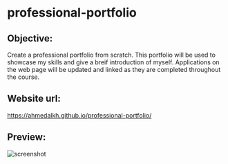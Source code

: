 # professional-portfolio

## Objective:
Create a professional portfolio from scratch. This portfolio will be used to showcase my skills and give a breif introduction of myself. Applications on the web page will be updated and linked as they are completed throughout the course.

## Website url: 
https://ahmedalkh.github.io/professional-portfolio/

## Preview:
![screenshot](https://github.com/AhmedAlkh/professional-portfolio/blob/main/portfolio-screenshot.png?raw=true)